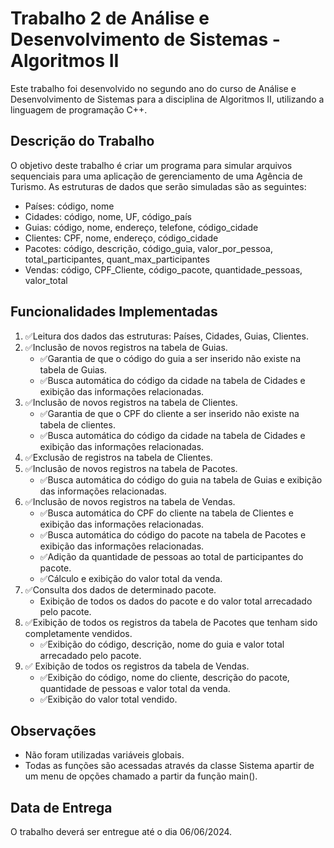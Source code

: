 # Trabalho 2 de Análise e Desenvolvimento de Sistemas - Algoritmos II

Este trabalho foi desenvolvido no segundo ano do curso de Análise e Desenvolvimento de Sistemas para a disciplina de Algoritmos II, utilizando a linguagem de programação C++.

## Descrição do Trabalho

O objetivo deste trabalho é criar um programa para simular arquivos sequenciais para uma aplicação de gerenciamento de uma Agência de Turismo. As estruturas de dados que serão simuladas são as seguintes:

- Países: código, nome
- Cidades: código, nome, UF, código_país
- Guias: código, nome, endereço, telefone, código_cidade
- Clientes: CPF, nome, endereço, código_cidade
- Pacotes: código, descrição, código_guia, valor_por_pessoa, total_participantes, quant_max_participantes
- Vendas: código, CPF_Cliente, código_pacote, quantidade_pessoas, valor_total

## Funcionalidades Implementadas

1. :white_check_mark:Leitura dos dados das estruturas: Países, Cidades, Guias, Clientes.
2. :white_check_mark:Inclusão de novos registros na tabela de Guias.
   - :white_check_mark:Garantia de que o código do guia a ser inserido não existe na tabela de Guias.
   - :white_check_mark:Busca automática do código da cidade na tabela de Cidades e exibição das informações relacionadas.
3. :white_check_mark:Inclusão de novos registros na tabela de Clientes.
   - :white_check_mark:Garantia de que o CPF do cliente a ser inserido não existe na tabela de clientes.
   - :white_check_mark:Busca automática do código da cidade na tabela de Cidades e exibição das informações relacionadas.
4. :white_check_mark:Exclusão de registros na tabela de Clientes.
5. :white_check_mark:Inclusão de novos registros na tabela de Pacotes. 
   - :white_check_mark:Busca automática do código do guia na tabela de Guias e exibição das informações relacionadas.
6. :white_check_mark:Inclusão de novos registros na tabela de Vendas.
   - :white_check_mark:Busca automática do CPF do cliente na tabela de Clientes e exibição das informações relacionadas.
   - :white_check_mark:Busca automática do código do pacote na tabela de Pacotes e exibição das informações relacionadas.
   - :white_check_mark:Adição da quantidade de pessoas ao total de participantes do pacote.
   - :white_check_mark:Cálculo e exibição do valor total da venda.
7. :white_check_mark:Consulta dos dados de determinado pacote.
   - Exibição de todos os dados do pacote e do valor total arrecadado pelo pacote.
8. :white_check_mark:Exibição de todos os registros da tabela de Pacotes que tenham sido completamente vendidos.
   - :white_check_mark:Exibição do código, descrição, nome do guia e valor total arrecadado pelo pacote.
9. :white_check_mark: Exibição de todos os registros da tabela de Vendas.
   - :white_check_mark:Exibição do código, nome do cliente, descrição do pacote, quantidade de pessoas e valor total da venda.
   - :white_check_mark:Exibição do valor total vendido.

## Observações

- Não foram utilizadas variáveis globais.
- Todas as funções são acessadas através da classe Sistema apartir de um menu de opções chamado a partir da função main().

## Data de Entrega

O trabalho deverá ser entregue até o dia 06/06/2024.